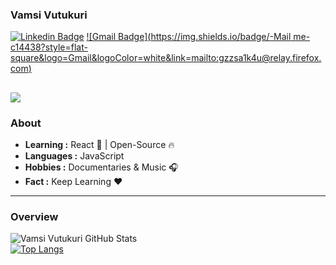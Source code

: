 ### Vamsi Vutukuri  
[![Linkedin Badge](https://img.shields.io/badge/-Vamsi_Vutukuri-blue?style=flat-square&logo=Linkedin&logoColor=white&link=https://www.linkedin.com/in/vamsi-vutukuri-029221147/)](https://www.linkedin.com/in/vamsi-vutukuri-029221147/) [![Gmail Badge](https://img.shields.io/badge/-Mail me-c14438?style=flat-square&logo=Gmail&logoColor=white&link=mailto:gzzsa1k4u@relay.firefox.com)](mailto:gzzsa1k4u@relay.firefox.com.com)

![](https://visitor-badge.glitch.me/badge?page_id=vvvk-gh)
---------------------------------------------------------------------------------------------------------------------------------------------------------------------------------
### About

-  **Learning :** React :sparkler: | Open-Source :fire:	
-  **Languages :** JavaScript
-  **Hobbies :** Documentaries & Music :headphones:
-  **Fact :** Keep Learning :heart: 
---------------------------------------------------------------------------------------------------------------------------------------------------------------------------------
 ### Overview  
![Vamsi Vutukuri GitHub Stats](https://github-readme-stats.vercel.app/api?username=vvvk-gh&show_icons=true&count_private=true&hide=stars)
<br>
[![Top Langs](https://github-readme-stats.vercel.app/api/top-langs/?username=vvvk-gh&layout=compact)](https://github.com/vvvk-gh/github-readme-stats)

